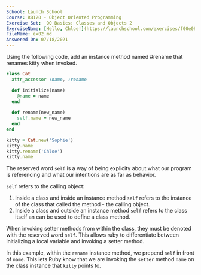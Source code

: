 ```yaml
---
School: Launch School  
Course: RB120 - Object Oriented Programming  
Exercise Set:  OO Basics: Classes and Objects 2  
ExerciseName: [Hello, Chloe!](https://launchschool.com/exercises/f00e08d5)  
FileName: ex02.md  
Answered On: 07/18/2021  
---
```


Using the following code, add an instance method named #rename that renames kitty when invoked.

```ruby
class Cat
  attr_accessor :name, :rename

  def initialize(name)
    @name = name
  end
  
  def rename(new_name)
    self.name = new_name
  end
end

kitty = Cat.new('Sophie')
kitty.name
kitty.rename('Chloe')
kitty.name
```

The reserved word `self` is a way of being explicity about what our program is referencing and what our intentions are as far as behavior.

`self` refers to the calling object:

1. Inside a class and inside an instance method `self` refers to the instance of the class that called the method - the calling object.
2. Inside a class and outside an instance method `self` refers to the class itself an can be used to define a class method.

When invoking setter methods from within the class, they must be denoted with the reserved word `self`.  This allows ruby to differentiate between initializing a local variable and invoking a setter method.

In this example, within the `rename` instance method, we prepend `self` in front of `name`. This lets Ruby know that we are invoking the `setter` method `name` on the class instance that `kitty` points to.